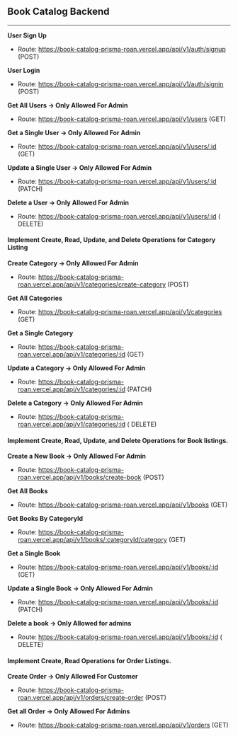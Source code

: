 ## Book Catalog Backend

---

**User Sign Up**

- Route: https://book-catalog-prisma-roan.vercel.app/api/v1/auth/signup (POST)

**User Login**

- Route: https://book-catalog-prisma-roan.vercel.app/api/v1/auth/signin (POST)

**Get All Users → Only Allowed For Admin**

- Route: https://book-catalog-prisma-roan.vercel.app/api/v1/users (GET)

**Get a Single User → Only Allowed For Admin**

- Route: https://book-catalog-prisma-roan.vercel.app/api/v1/users/:id (GET)

**Update a Single User → Only Allowed For Admin**

- Route: https://book-catalog-prisma-roan.vercel.app/api/v1/users/:id (PATCH)

**Delete a User → Only Allowed For Admin**

- Route: https://book-catalog-prisma-roan.vercel.app/api/v1/users/:id ( DELETE)

#### Implement Create, Read, Update, and Delete Operations for Category Listing

**Create Category → Only Allowed For Admin**

- Route: https://book-catalog-prisma-roan.vercel.app/api/v1/categories/create-category (POST)

**Get All Categories**

- Route: https://book-catalog-prisma-roan.vercel.app/api/v1/categories (GET)

**Get a Single Category**

- Route: https://book-catalog-prisma-roan.vercel.app/api/v1/categories/:id (GET)

**Update a Category → Only Allowed For Admin**

- Route: https://book-catalog-prisma-roan.vercel.app/api/v1/categories/:id (PATCH)

**Delete a Category → Only Allowed For Admin**

- Route: https://book-catalog-prisma-roan.vercel.app/api/v1/categories/:id ( DELETE)

#### Implement Create, Read, Update, and Delete Operations for Book listings.

**Create a New Book → Only Allowed For Admin**

- Route: https://book-catalog-prisma-roan.vercel.app/api/v1/books/create-book (POST)

**Get All Books**

- Route: https://book-catalog-prisma-roan.vercel.app/api/v1/books (GET)

**Get Books By CategoryId**

- Route: https://book-catalog-prisma-roan.vercel.app/api/v1/books/:categoryId/category (GET)

**Get a Single Book**

- Route: https://book-catalog-prisma-roan.vercel.app/api/v1/books/:id (GET)

**Update a Single Book → Only Allowed For Admin**

- Route: https://book-catalog-prisma-roan.vercel.app/api/v1/books/:id (PATCH)

**Delete a book → Only Allowed for admins**

- Route: https://book-catalog-prisma-roan.vercel.app/api/v1/books/:id ( DELETE)

#### Implement Create, Read Operations for Order Listings.

**Create Order → Only Allowed For Customer**

- Route: https://book-catalog-prisma-roan.vercel.app/api/v1/orders/create-order (POST)

**Get all Order → Only Allowed For Admins**

- Route: https://book-catalog-prisma-roan.vercel.app/api/v1/orders (GET)
